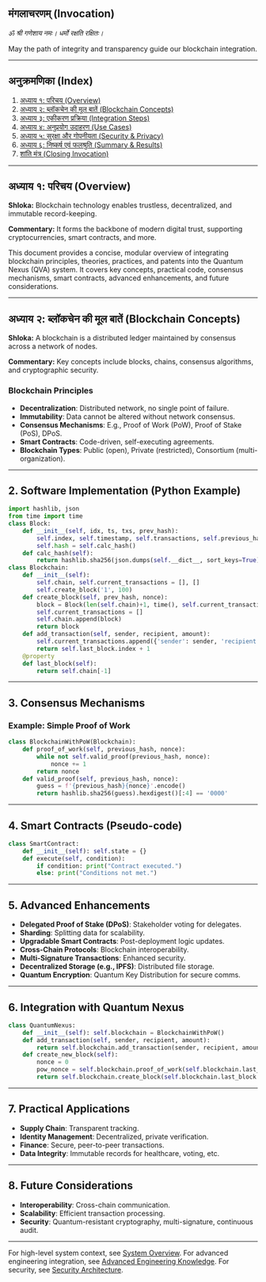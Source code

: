 ## मंगलाचरणम् (Invocation)

_ॐ श्री गणेशाय नमः। धर्मो रक्षति रक्षितः।_

May the path of integrity and transparency guide our blockchain integration.

---

## अनुक्रमणिका (Index)

1. [अध्याय १: परिचय (Overview)](#adhyaya-1)
2. [अध्याय २: ब्लॉकचेन की मूल बातें (Blockchain Concepts)](#adhyaya-2)
3. [अध्याय ३: एकीकरण प्रक्रिया (Integration Steps)](#adhyaya-3)
4. [अध्याय ४: अनुप्रयोग उदाहरण (Use Cases)](#adhyaya-4)
5. [अध्याय ५: सुरक्षा और गोपनीयता (Security & Privacy)](#adhyaya-5)
6. [अध्याय ६: निष्कर्ष एवं फलश्रुति (Summary & Results)](#adhyaya-6)
7. [शांति मंत्र (Closing Invocation)](#shanti)

---

## अध्याय १: परिचय (Overview) <a name="adhyaya-1"></a>

**Shloka:**
Blockchain technology enables trustless, decentralized, and immutable record-keeping.

**Commentary:**
It forms the backbone of modern digital trust, supporting cryptocurrencies, smart contracts, and more.

This document provides a concise, modular overview of integrating blockchain principles, theories, practices, and patents into the Quantum Nexus (QVA) system. It covers key concepts, practical code, consensus mechanisms, smart contracts, advanced enhancements, and future considerations.

---

## अध्याय २: ब्लॉकचेन की मूल बातें (Blockchain Concepts) <a name="adhyaya-2"></a>

**Shloka:**
A blockchain is a distributed ledger maintained by consensus across a network of nodes.

**Commentary:**
Key concepts include blocks, chains, consensus algorithms, and cryptographic security.

### Blockchain Principles

- **Decentralization**: Distributed network, no single point of failure.
- **Immutability**: Data cannot be altered without network consensus.
- **Consensus Mechanisms**: E.g., Proof of Work (PoW), Proof of Stake (PoS), DPoS.
- **Smart Contracts**: Code-driven, self-executing agreements.
- **Blockchain Types**: Public (open), Private (restricted), Consortium (multi-organization).

---

## 2. Software Implementation (Python Example)

```python
import hashlib, json
from time import time
class Block:
    def __init__(self, idx, ts, txs, prev_hash):
        self.index, self.timestamp, self.transactions, self.previous_hash = idx, ts, txs, prev_hash
        self.hash = self.calc_hash()
    def calc_hash(self):
        return hashlib.sha256(json.dumps(self.__dict__, sort_keys=True).encode()).hexdigest()
class Blockchain:
    def __init__(self):
        self.chain, self.current_transactions = [], []
        self.create_block('1', 100)
    def create_block(self, prev_hash, nonce):
        block = Block(len(self.chain)+1, time(), self.current_transactions, prev_hash)
        self.current_transactions = []
        self.chain.append(block)
        return block
    def add_transaction(self, sender, recipient, amount):
        self.current_transactions.append({'sender': sender, 'recipient': recipient, 'amount': amount})
        return self.last_block.index + 1
    @property
    def last_block(self):
        return self.chain[-1]
```

---

## 3. Consensus Mechanisms

### Example: Simple Proof of Work
```python
class BlockchainWithPoW(Blockchain):
    def proof_of_work(self, previous_hash, nonce):
        while not self.valid_proof(previous_hash, nonce):
            nonce += 1
        return nonce
    def valid_proof(self, previous_hash, nonce):
        guess = f'{previous_hash}{nonce}'.encode()
        return hashlib.sha256(guess).hexdigest()[:4] == '0000'
```

---

## 4. Smart Contracts (Pseudo-code)
```python
class SmartContract:
    def __init__(self): self.state = {}
    def execute(self, condition):
        if condition: print("Contract executed.")
        else: print("Conditions not met.")
```

---

## 5. Advanced Enhancements

- **Delegated Proof of Stake (DPoS)**: Stakeholder voting for delegates.
- **Sharding**: Splitting data for scalability.
- **Upgradable Smart Contracts**: Post-deployment logic updates.
- **Cross-Chain Protocols**: Blockchain interoperability.
- **Multi-Signature Transactions**: Enhanced security.
- **Decentralized Storage (e.g., IPFS)**: Distributed file storage.
- **Quantum Encryption**: Quantum Key Distribution for secure comms.

---

## 6. Integration with Quantum Nexus

```python
class QuantumNexus:
    def __init__(self): self.blockchain = BlockchainWithPoW()
    def add_transaction(self, sender, recipient, amount):
        return self.blockchain.add_transaction(sender, recipient, amount)
    def create_new_block(self):
        nonce = 0
        pow_nonce = self.blockchain.proof_of_work(self.blockchain.last_block.hash, nonce)
        return self.blockchain.create_block(self.blockchain.last_block.hash, pow_nonce)
```

---

## 7. Practical Applications

- **Supply Chain**: Transparent tracking.
- **Identity Management**: Decentralized, private verification.
- **Finance**: Secure, peer-to-peer transactions.
- **Data Integrity**: Immutable records for healthcare, voting, etc.

---

## 8. Future Considerations

- **Interoperability**: Cross-chain communication.
- **Scalability**: Efficient transaction processing.
- **Security**: Quantum-resistant cryptography, multi-signature, continuous audit.

---

For high-level system context, see [System Overview](../architecture/system_overview.md). For advanced engineering integration, see [Advanced Engineering Knowledge](advanced_engineering_knowledge.md). For security, see [Security Architecture](../architecture/security_architecture.md).
